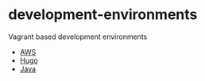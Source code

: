 # development-environments
Vagrant based development environments

- [AWS](aws/README.md)
- [Hugo](hugo/README.md)
- [Java](java/README.md)
